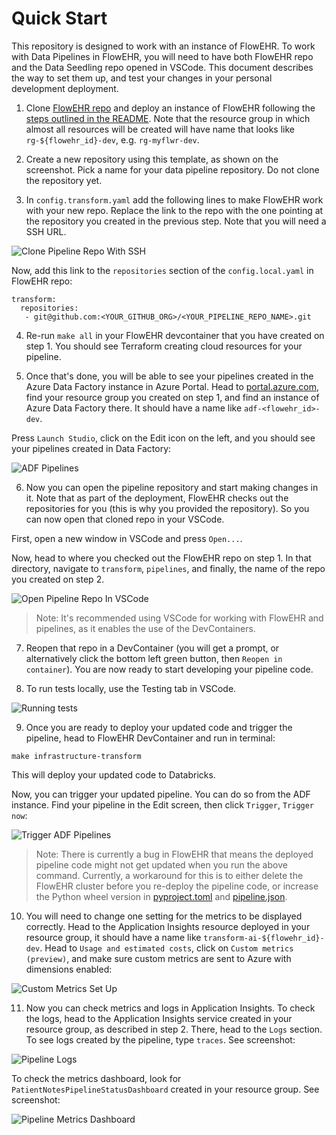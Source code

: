 # Quick Start

This repository is designed to work with an instance of FlowEHR. To work with Data Pipelines in FlowEHR, you will need to have both FlowEHR repo and the Data Seedling repo opened in VSCode. This document describes the way to set them up, and test your changes in your personal development deployment.

1. Clone [FlowEHR repo](https://github.com/UCLH-Foundry/FlowEHR) and deploy an instance of FlowEHR following the [steps outlined in the README](https://github.com/UCLH-Foundry/FlowEHR#getting-started).
Note that the resource group in which almost all resources will be created will have name that looks like `rg-${flowehr_id}-dev`, e.g. `rg-myflwr-dev`.

2. Create a new repository using this template, as shown on the screenshot. Pick a name for your data pipeline repository. Do not clone the repository yet.

3. In `config.transform.yaml` add the following lines to make FlowEHR work with your new repo. Replace the link to the repo with the one pointing at the repository you created in the previous step. Note that you will need a SSH URL.

![Clone Pipeline Repo With SSH](../assets/ClonePipelineRepoWithSSH.png)

Now, add this link to the `repositories` section of the `config.local.yaml` in FlowEHR repo:

```
transform:
  repositories:
   - git@github.com:<YOUR_GITHUB_ORG>/<YOUR_PIPELINE_REPO_NAME>.git
```

4. Re-run `make all` in your FlowEHR devcontainer that you have created on step 1. You should see Terraform creating cloud resources for your pipeline.


5. Once that's done, you will be able to see your pipelines created in the Azure Data Factory instance in Azure Portal. Head to [portal.azure.com](portal.azure.com), find your resource group you created on step 1, and find an instance of Azure Data Factory there. It should have a name like `adf-<flowehr_id>-dev`.

Press `Launch Studio`, click on the Edit icon on the left, and you should see your pipelines created in Data Factory:

![ADF Pipelines](../assets/ADFPipelines.png)

6. Now you can open the pipeline repository and start making changes in it. Note that as part of the deployment, FlowEHR checks out the repositories for you (this is why you provided the repository). So you can now open that cloned repo in your VSCode.

First, open a new window in VSCode and press `Open...`.

Now, head to where you checked out the FlowEHR repo on step 1. In that directory, navigate to `transform`, `pipelines`, and finally, the name of the repo you created on step 2.

![Open Pipeline Repo In VSCode](../assets/OpenPipelineRepoInVSCode.png)

> Note: It's recommended using VSCode for working with FlowEHR and pipelines, as it enables the use of the DevContainers.

7. Reopen that repo in a DevContainer (you will get a prompt, or alternatively click the bottom left green button, then `Reopen in container`). You are now ready to start developing your pipeline code.

8. To run tests locally, use the Testing tab in VSCode. 

![Running tests](../assets/RunningTests.png)

9. Once you are ready to deploy your updated code and trigger the pipeline, head to FlowEHR DevContainer and run in terminal:

`make infrastructure-transform`

This will deploy your updated code to Databricks.

Now, you can trigger your updated pipeline. You can do so from the ADF instance. Find your pipeline in the Edit screen, then click `Trigger`, `Trigger now`:

![Trigger ADF Pipelines](../assets/TriggerADFPipelines.png)

> Note: There is currently a bug in FlowEHR that means the deployed pipeline code might not get updated when you run the above command. Currently, a workaround for this is to either delete the FlowEHR cluster before you re-deploy the pipeline code, or increase the Python wheel version in [pyproject.toml](../example_transform/pyproject.toml) and [pipeline.json](../example_transform/pipeline.json).

10. You will need to change one setting for the metrics to be displayed correctly. Head to the Application Insights resource deployed in your resource group, it should have a name like `transform-ai-${flowehr_id}-dev`. Head to `Usage and estimated costs`, click on `Custom metrics (preview)`, and make sure custom metrics are sent to Azure with dimensions enabled:

![Custom Metrics Set Up](/assets/CustomMetricsSetUp.png)

11. Now you can check metrics and logs in Application Insights. To check the logs, head to the Application Insights service created in your resource group, as described in step 2. There, head to the `Logs` section. To see logs created by the pipeline, type `traces`. See screenshot: 

![Pipeline Logs](/assets/PatientNotesPipelineLogs.png)

To check the metrics dashboard, look for `PatientNotesPipelineStatusDashboard` created in your resource group. See screenshot:

![Pipeline Metrics Dashboard](/assets/PatientNotesMetricsDashboard.png)
